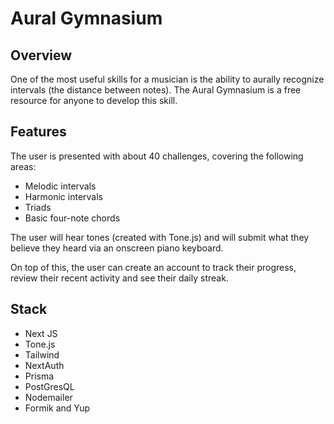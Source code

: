 # Aural Gymnasium

## Overview
One of the most useful skills for a musician is the ability to aurally recognize intervals (the distance between notes). The Aural Gymnasium is a free resource for anyone to develop this skill.


## Features
The user is presented with about 40 challenges, covering the following areas:
  - Melodic intervals
  - Harmonic intervals
  - Triads
  - Basic four-note chords

The user will hear tones (created with Tone.js) and will submit what they believe they heard via an onscreen piano keyboard.

On top of this, the user can create an account to track their progress, review their recent activity and see their daily streak.


## Stack
- Next JS
- Tone.js
- Tailwind
- NextAuth
- Prisma
- PostGresQL
- Nodemailer
- Formik and Yup

